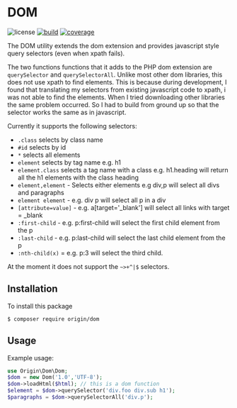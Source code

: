 # DOM

![license](https://img.shields.io/badge/license-MIT-brightGreen.svg)
[![build](https://travis-ci.org/originphp/dom.svg?branch=masterhttps://travis-ci.org/originphp/dom.svg?branch=master)](https://travis-ci.org/originphp/dom)
[![coverage](https://coveralls.io/repos/github/originphp/dom/badge.svg?branch=master)](https://coveralls.io/github/originphp/dom?branch=master)

The DOM utility extends the dom extension and provides javascript style query selectors (even when xpath fails).

The two functions functions that it adds to the PHP dom extension are `querySelector` and `querySelectorAll`. Unlike most other dom libraries, this does not use xpath to find elements. This is because during development, I found that translating my selectors from existing javascript code to xpath, i was not able to find the elements. When I tried downloading other libraries the same problem occurred. So I had to build from ground up so that the selector works the same as in javascript.

Currently it supports the following selectors:

 - `.class` selects by class name
 - `#id` selects by id
 - `*` selects all elements
 - `element` selects by tag name e.g. h1
 - `element.class` selects a tag name with a class e.g. h1.heading  will return all the h1 elements with the class heading
 - `element,element` - Selects either elements e.g div,p will select all divs and paragraphs
 - `element element` - e.g. div p will select all p in a div
 - `[attribute=value]` - e.g. a[target='_blank'] will select all links with target = _blank
 - `:first-child` - e.g. p:first-child will select the first child element from the p
 - `:last-child` - e.g. p:last-child will select the last child element from the p
 - `:nth-child(x)` = e.g. p:3 will select the third child. 

At the moment it does not support the `~>+^|$` selectors.

## Installation

To install this package

```linux
$ composer require origin/dom
```

## Usage

Example usage:

```php
use Origin\Dom\Dom;
$dom = new Dom('1.0','UTF-8');
$dom->loadHtml($html); // this is a dom function
$element = $dom->querySelector('div.foo div.sub h1');
$paragraphs = $dom->querySelectorAll('div.p');
```